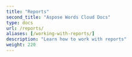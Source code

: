 ```yaml
---
title: "Reports"
second_title: "Aspose Words Cloud Docs"
type: docs
url: /reports/
aliases: [/working-with-reports/]
description: "Learn how to work with reports"
weight: 220
---
```


